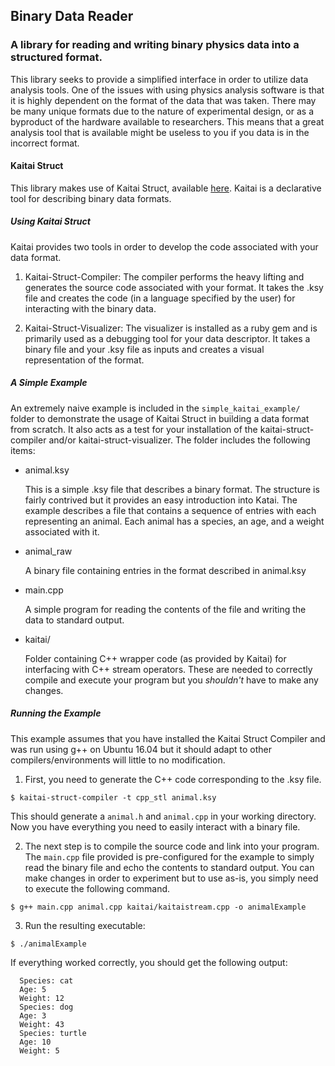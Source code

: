 ## Binary Data Reader

### A library for reading and writing binary physics data into a structured format.

This library seeks to provide a simplified interface in order to utilize data analysis tools. One of the issues with using physics analysis software is that it is highly dependent on the format of the data that was taken. There may be many unique formats due to the nature of experimental design, or as a byproduct of the hardware available to researchers. This means that a great analysis tool that is available might be useless to you if you data is in the incorrect format.  

#### Kaitai Struct

This library makes use of Kaitai Struct, available [here](http://kaitai.io/ "Kaitai Struct"). Kaitai is a declarative tool for describing binary data formats.


##### Using Kaitai Struct

Kaitai provides two tools in order to develop the code associated with your data format.

1. Kaitai-Struct-Compiler: The compiler performs the heavy lifting and generates the source code associated with your format. It takes the .ksy file and creates the code (in a language specified by the user) for interacting with the binary data.


2. Kaitai-Struct-Visualizer: The visualizer is installed as a ruby gem and is primarily used as a debugging tool for your data descriptor. It takes a binary file and your .ksy file as inputs and creates a visual representation of the format.


##### A Simple Example

An extremely naive example is included in the `simple_kaitai_example/` folder to demonstrate the usage of Kaitai Struct in building a data format from scratch. It also acts as a test for your installation of the kaitai-struct-compiler and/or kaitai-struct-visualizer. The folder includes the following items:

* animal.ksy

  This is a simple .ksy file that describes a binary format. The structure is fairly contrived but it provides an easy introduction into Katai. The example describes a file that contains a sequence of entries with each representing an animal. Each animal has a species, an age, and a weight associated with it.

* animal_raw

  A binary file containing entries in the format described in animal.ksy

* main.cpp

  A simple program for reading the contents of the file and writing the data to standard output.

* kaitai/

  Folder containing C++ wrapper code (as provided by Kaitai) for interfacing with C++ stream operators. These are needed to correctly compile and execute your program but you *shouldn't* have to make any changes.


##### Running the Example

This example assumes that you have installed the Kaitai Struct Compiler and was run using g++ on Ubuntu 16.04 but it should adapt to other compilers/environments will little to no modification.

1. First, you need to generate the C++ code corresponding to the .ksy file.

  ```
  $ kaitai-struct-compiler -t cpp_stl animal.ksy
  ```

  This should generate a `animal.h` and `animal.cpp` in your working directory. Now you have everything you need to easily interact with a binary file.

2. The next step is to compile the source code and link into your program. The `main.cpp` file provided is pre-configured for the example to simply read the binary file and echo the contents to standard output. You can make changes in order to experiment but to use as-is, you simply need to execute the following command.

  ```
  $ g++ main.cpp animal.cpp kaitai/kaitaistream.cpp -o animalExample
  ```

3. Run the resulting executable:

  ```
  $ ./animalExample
  ```

  If everything worked correctly, you should get the following output:
```
  Species: cat
  Age: 5
  Weight: 12
  Species: dog
  Age: 3
  Weight: 43
  Species: turtle
  Age: 10
  Weight: 5
```
